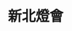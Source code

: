 ---
title: '新北燈會'
type: '活動硬體執行'
pictures: '["https://raw.githubusercontent.com/chyushya/cms-content/main/content/resources/images/1648677151307-1131-849-pic-1.jpg"]'
---